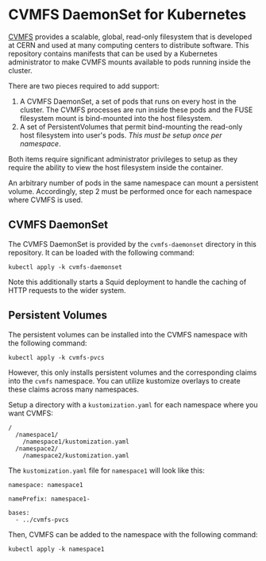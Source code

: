 # CVMFS DaemonSet for Kubernetes

[CVMFS](https://cernvm.cern.ch/fs/) provides a scalable, global, read-only
filesystem that is developed at CERN and used at many computing centers
to distribute software.  This repository contains manifests that can be
used by a Kubernetes administrator to make CVMFS mounts available to pods
running inside the cluster.

There are two pieces required to add support:

1. A CVMFS DaemonSet, a set of pods that runs on every host in the cluster.
   The CVMFS processes are run inside these pods and the FUSE filesystem
   mount is bind-mounted into the host filesystem.
2. A set of PersistentVolumes that permit bind-mounting the read-only host
   filesystem into user's pods. *This must be setup once per namespace*.

Both items require significant administrator privileges to setup as
they require the ability to view the host filesystem inside the container.

An arbitrary number of pods in the same namespace can mount a persistent
volume.  Accordingly, step 2 must be performed once for each namespace
where CVMFS is used.

CVMFS DaemonSet
---------------

The CVMFS DaemonSet is provided by the `cvmfs-daemonset` directory in
this repository.  It can be loaded with the following command:

```
kubectl apply -k cvmfs-daemonset
```

Note this additionally starts a Squid deployment to handle the caching
of HTTP requests to the wider system.

Persistent Volumes
------------------

The persistent volumes can be installed into the CVMFS namespace with the
following command:

```
kubectl apply -k cvmfs-pvcs
```

However, this only installs persistent volumes and the corresponding claims
into the `cvmfs` namespace.  You can utilize kustomize overlays to create these
claims across many namespaces.

Setup a directory with a `kustomization.yaml` for each namespace where you want
CVMFS:

```
/
  /namespace1/
    /namespace1/kustomization.yaml
  /namespace2/
    /namespace2/kustomization.yaml
```

The `kustomization.yaml` file for `namespace1` will look like this:

```
namespace: namespace1

namePrefix: namespace1-

bases:
  - ../cvmfs-pvcs
```

Then, CVMFS can be added to the namespace with the following command:

```
kubectl apply -k namespace1
```
